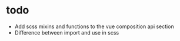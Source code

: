# todo

- Add scss mixins and functions to the vue composition api section
- Difference between import and use in scss

